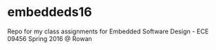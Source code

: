# embeddeds16
Repo for my class assignments for Embedded Software Design - ECE 09456 Spring 2016 @ Rowan
